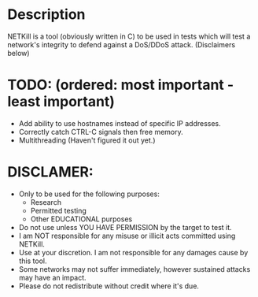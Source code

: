 # Description
NETKill is a tool (obviously written in C) to be used in tests which will test a network's integrity to defend against a DoS/DDoS attack. (Disclaimers below)

# TODO: (ordered: most important - least important)
- Add ability to use hostnames instead of specific IP addresses.
- Correctly catch CTRL-C signals then free memory.
- Multithreading (Haven't figured it out yet.)


# DISCLAMER:
- Only to be used for the following purposes:
    - Research
    - Permitted testing
    - Other EDUCATIONAL purposes
- Do not use unless YOU HAVE PERMISSION by the target to test it.
- I am NOT responsible for any misuse or illicit acts committed using NETKill.
- Use at your discretion. I am not responsible for any damages cause by this tool.
- Some networks may not suffer immediately, however sustained attacks may have an impact.
- Please do not redistribute without credit where it's due.


